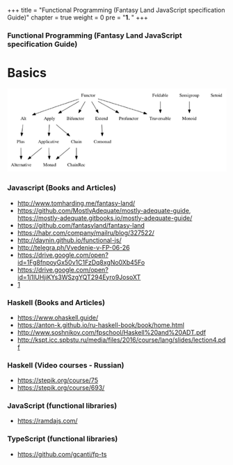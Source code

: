 +++
title = "Functional Programming (Fantasy Land JavaScript specification Guide)"
chapter = true
weight = 0
pre = "<b>1. </b>"
+++

### Functional Programming (Fantasy Land JavaScript specification Guide)

# Basics

![fp](fp.png)

### Javascript (Books and Articles)
- http://www.tomharding.me/fantasy-land/
- https://github.com/MostlyAdequate/mostly-adequate-guide, https://mostly-adequate.gitbooks.io/mostly-adequate-guide/
- https://github.com/fantasyland/fantasy-land
- https://habr.com/company/mailru/blog/327522/
- http://daynin.github.io/functional-js/
- http://telegra.ph/Vvedenie-v-FP-06-26
- https://drive.google.com/open?id=1Fg8fnpoyGx50v1C1FzDq8xgNo0Xb45Fo
- https://drive.google.com/open?id=1j1IUHjiKYs3WSzgYQT294Eyro9JosoXT
- <a href="https://medium.com/devschacht/%D1%81%D0%BF%D0%B5%D1%86%D0%B8%D1%84%D0%B8%D0%BA%D0%B0%D1%86%D0%B8%D1%8F-fantasy-land-bf81121b58cb">1</a>


### Haskell (Books and Articles)
- https://www.ohaskell.guide/
- https://anton-k.github.io/ru-haskell-book/book/home.html
- http://www.soshnikov.com/fpschool/Haskell%20and%20ADT.pdf
- http://kspt.icc.spbstu.ru/media/files/2016/course/lang/slides/lection4.pdf

### Haskell (Video courses - Russian)
- https://stepik.org/course/75
- https://stepik.org/course/693/

### JavaScript (functional libraries)
- https://ramdajs.com/

### TypeScript (functional libraries)
- https://github.com/gcanti/fp-ts
